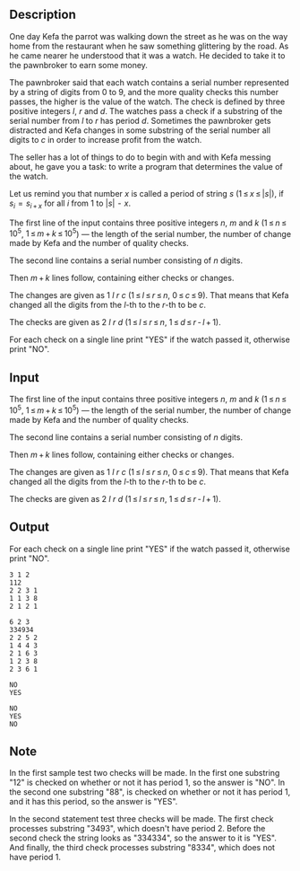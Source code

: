 ## Description

<div><p>One day Kefa the parrot was walking down the street as he was on the way home from the restaurant when he saw something glittering by the road. As he came nearer he understood that it was a watch. He decided to take it to the pawnbroker to earn some money. </p><p>The pawnbroker said that each watch contains a serial number represented by a string of digits from <span class="tex-span">0</span> to <span class="tex-span">9</span>, and the more quality checks this number passes, the higher is the value of the watch. The check is defined by three positive integers <span class="tex-span"><i>l</i></span>, <span class="tex-span"><i>r</i></span> and <span class="tex-span"><i>d</i></span>. The watches pass a check if a substring of the serial number from <span class="tex-span"><i>l</i></span> to <span class="tex-span"><i>r</i></span> has period <span class="tex-span"><i>d</i></span>. Sometimes the pawnbroker gets distracted and Kefa changes in some substring of the serial number all digits to <span class="tex-span"><i>c</i></span> in order to increase profit from the watch. </p><p>The seller has a lot of things to do to begin with and with Kefa messing about, he gave you a task: to write a program that determines the value of the watch.</p><p>Let us remind you that number <span class="tex-span"><i>x</i></span> is called a period of string <span class="tex-span"><i>s</i></span> (<span class="tex-span">1 ≤ <i>x</i> ≤ |<i>s</i>|</span>), if <span class="tex-span"><i>s</i><sub class="lower-index"><i>i</i></sub>  =  <i>s</i><sub class="lower-index"><i>i</i> + <i>x</i></sub></span> for all <span class="tex-span"><i>i</i></span> from 1 to <span class="tex-span">|<i>s</i>|  -  <i>x</i></span>.</p></div><div class="input-specification"><p>The first line of the input contains three positive integers <span class="tex-span"><i>n</i></span>, <span class="tex-span"><i>m</i></span> and <span class="tex-span"><i>k</i></span> (<span class="tex-span">1 ≤ <i>n</i> ≤ 10<sup class="upper-index">5</sup></span>, <span class="tex-span">1 ≤ <i>m</i> + <i>k</i> ≤ 10<sup class="upper-index">5</sup></span>) — the length of the serial number, the number of change made by Kefa and the number of quality checks.</p><p>The second line contains a serial number consisting of <span class="tex-span"><i>n</i></span> digits.</p><p>Then <span class="tex-span"><i>m</i> + <i>k</i></span> lines follow, containing either checks or changes. </p><p>The changes are given as 1 <span class="tex-span"><i>l</i></span> <span class="tex-span"><i>r</i></span> <span class="tex-span"><i>c</i></span> (<span class="tex-span">1 ≤ <i>l</i> ≤ <i>r</i> ≤ <i>n</i></span>, <span class="tex-span">0 ≤ <i>c</i> ≤ 9</span>). That means that Kefa changed all the digits from the <span class="tex-span"><i>l</i></span>-th to the <span class="tex-span"><i>r</i></span>-th to be <span class="tex-span"><i>c</i></span>. </p><p>The checks are given as 2 <span class="tex-span"><i>l</i></span> <span class="tex-span"><i>r</i></span> <span class="tex-span"><i>d</i></span> (<span class="tex-span">1 ≤ <i>l</i> ≤ <i>r</i> ≤ <i>n</i></span>, <span class="tex-span">1 ≤ <i>d</i> ≤ <i>r</i> - <i>l</i> + 1</span>).</p></div><div class="output-specification"><p>For each check on a single line print "<span class="tex-font-style-tt">YES</span>" if the watch passed it, otherwise print "<span class="tex-font-style-tt">NO</span>".</p></div>

## Input

<p>The first line of the input contains three positive integers <span class="tex-span"><i>n</i></span>, <span class="tex-span"><i>m</i></span> and <span class="tex-span"><i>k</i></span> (<span class="tex-span">1 ≤ <i>n</i> ≤ 10<sup class="upper-index">5</sup></span>, <span class="tex-span">1 ≤ <i>m</i> + <i>k</i> ≤ 10<sup class="upper-index">5</sup></span>) — the length of the serial number, the number of change made by Kefa and the number of quality checks.</p><p>The second line contains a serial number consisting of <span class="tex-span"><i>n</i></span> digits.</p><p>Then <span class="tex-span"><i>m</i> + <i>k</i></span> lines follow, containing either checks or changes. </p><p>The changes are given as 1 <span class="tex-span"><i>l</i></span> <span class="tex-span"><i>r</i></span> <span class="tex-span"><i>c</i></span> (<span class="tex-span">1 ≤ <i>l</i> ≤ <i>r</i> ≤ <i>n</i></span>, <span class="tex-span">0 ≤ <i>c</i> ≤ 9</span>). That means that Kefa changed all the digits from the <span class="tex-span"><i>l</i></span>-th to the <span class="tex-span"><i>r</i></span>-th to be <span class="tex-span"><i>c</i></span>. </p><p>The checks are given as 2 <span class="tex-span"><i>l</i></span> <span class="tex-span"><i>r</i></span> <span class="tex-span"><i>d</i></span> (<span class="tex-span">1 ≤ <i>l</i> ≤ <i>r</i> ≤ <i>n</i></span>, <span class="tex-span">1 ≤ <i>d</i> ≤ <i>r</i> - <i>l</i> + 1</span>).</p>

## Output

<p>For each check on a single line print "<span class="tex-font-style-tt">YES</span>" if the watch passed it, otherwise print "<span class="tex-font-style-tt">NO</span>".</p>





```input1
3 1 2
112
2 2 3 1
1 1 3 8
2 1 2 1

```




```input2
6 2 3
334934
2 2 5 2
1 4 4 3
2 1 6 3
1 2 3 8
2 3 6 1

```




```output1
NO
YES

```




```output2
NO
YES
NO

```



## Note

<p>In the first sample test two checks will be made. In the first one substring "12" is checked on whether or not it has period 1, so the answer is "<span class="tex-font-style-tt">NO</span>". In the second one substring "88", is checked on whether or not it has period 1, and it has this period, so the answer is "<span class="tex-font-style-tt">YES</span>".</p><p>In the second statement test three checks will be made. The first check processes substring "3493", which doesn't have period 2. Before the second check the string looks as "334334", so the answer to it is "<span class="tex-font-style-tt">YES</span>". And finally, the third check processes substring "8334", which does not have period 1.</p>
